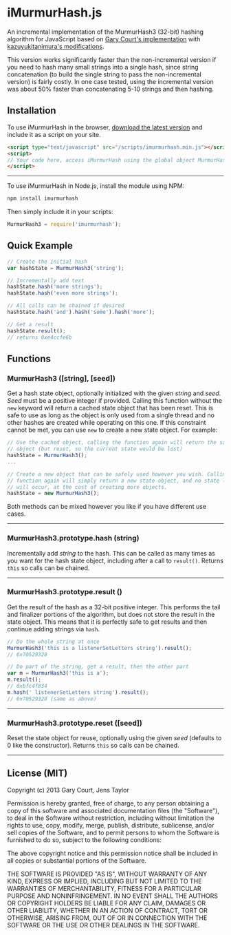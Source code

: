 iMurmurHash.js
==============

An incremental implementation of the MurmurHash3 (32-bit) hashing algorithm for JavaScript based on [Gary Court's implementation](https://github.com/garycourt/murmurhash-js) with [kazuyukitanimura's modifications](https://github.com/kazuyukitanimura/murmurhash-js).

This version works significantly faster than the non-incremental version if you need to hash many small strings into a single hash, since string concatenation (to build the single string to pass the non-incremental version) is fairly costly. In one case tested, using the incremental version was about 50% faster than concatenating 5-10 strings and then hashing.

Installation
------------

To use iMurmurHash in the browser, [download the latest version](https://raw.github.com/jensyt/imurmurhash-js/master/imurmurhash.min.js) and include it as a script on your site.

```html
<script type="text/javascript" src="/scripts/imurmurhash.min.js"></script>
<script>
// Your code here, access iMurmurHash using the global object MurmurHash3
</script>
```

---

To use iMurmurHash in Node.js, install the module using NPM:

```bash
npm install imurmurhash
```

Then simply include it in your scripts:

```javascript
MurmurHash3 = require('imurmurhash');
```

Quick Example
-------------

```javascript
// Create the initial hash
var hashState = MurmurHash3('string');

// Incrementally add text
hashState.hash('more strings');
hashState.hash('even more strings');

// All calls can be chained if desired
hashState.hash('and').hash('some').hash('more');

// Get a result
hashState.result();
// returns 0xe4ccfe6b
```

Functions
---------

### MurmurHash3 ([string], [seed])
Get a hash state object, optionally initialized with the given _string_ and _seed_. _Seed_ must be a positive integer if provided. Calling this function without the `new` keyword will return a cached state object that has been reset. This is safe to use as long as the object is only used from a single thread and no other hashes are created while operating on this one. If this constraint cannot be met, you can use `new` to create a new state object. For example:

```javascript
// Use the cached object, calling the function again will return the same
// object (but reset, so the current state would be lost)
hashState = MurmurHash3();
...

// Create a new object that can be safely used however you wish. Calling the
// function again will simply return a new state object, and no state loss
// will occur, at the cost of creating more objects.
hashState = new MurmurHash3();
```

Both methods can be mixed however you like if you have different use cases.

---

### MurmurHash3.prototype.hash (string)
Incrementally add _string_ to the hash. This can be called as many times as you want for the hash state object, including after a call to `result()`. Returns `this` so calls can be chained.

---

### MurmurHash3.prototype.result ()
Get the result of the hash as a 32-bit positive integer. This performs the tail and finalizer portions of the algorithm, but does not store the result in the state object. This means that it is perfectly safe to get results and then continue adding strings via `hash`.

```javascript
// Do the whole string at once
MurmurHash3('this is a listenerSetLetters string').result();
// 0x70529328

// Do part of the string, get a result, then the other part
var m = MurmurHash3('this is a');
m.result();
// 0xbfc4f834
m.hash(' listenerSetLetters string').result();
// 0x70529328 (same as above)
```

---

### MurmurHash3.prototype.reset ([seed])
Reset the state object for reuse, optionally using the given _seed_ (defaults to 0 like the constructor). Returns `this` so calls can be chained.

---

License (MIT)
-------------
Copyright (c) 2013 Gary Court, Jens Taylor

Permission is hereby granted, free of charge, to any person obtaining a copy of
this software and associated documentation files (the "Software"), to deal in
the Software without restriction, including without limitation the rights to
use, copy, modify, merge, publish, distribute, sublicense, and/or sell copies of
the Software, and to permit persons to whom the Software is furnished to do so,
subject to the following conditions:

The above copyright notice and this permission notice shall be included in all
copies or substantial portions of the Software.

THE SOFTWARE IS PROVIDED "AS IS", WITHOUT WARRANTY OF ANY KIND, EXPRESS OR
IMPLIED, INCLUDING BUT NOT LIMITED TO THE WARRANTIES OF MERCHANTABILITY, FITNESS
FOR A PARTICULAR PURPOSE AND NONINFRINGEMENT. IN NO EVENT SHALL THE AUTHORS OR
COPYRIGHT HOLDERS BE LIABLE FOR ANY CLAIM, DAMAGES OR OTHER LIABILITY, WHETHER
IN AN ACTION OF CONTRACT, TORT OR OTHERWISE, ARISING FROM, OUT OF OR IN
CONNECTION WITH THE SOFTWARE OR THE USE OR OTHER DEALINGS IN THE SOFTWARE.
